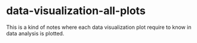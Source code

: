 # data-visualization-all-plots
This is a kind of notes where each data visualization plot require to know in data analysis is plotted.
